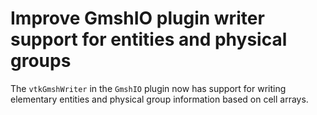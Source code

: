 # Improve GmshIO plugin writer support for entities and physical groups

The `vtkGmshWriter` in the `GmshIO` plugin now has support for writing elementary entities and physical group information based on cell arrays.
